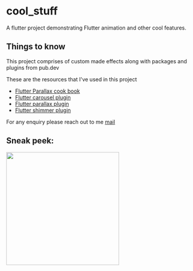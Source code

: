 # cool_stuff
A flutter project demonstrating Flutter animation and other cool features.

## Things to know

This project comprises of custom made effects along with packages and plugins from pub.dev

These are the resources that I've used in this project

- [Flutter Parallax cook book](https://docs.flutter.dev/cookbook)
- [Flutter carousel plugin](https://pub.dev/packages/carousel_slider)
- [Flutter parallax plugin](https://pub.dev/packages/parallax)
- [Flutter shimmer plugin](https://pub.dev/packages/shimmer)

For any enquiry please reach out to me
[mail](lite1bishal@gmail.com)

## Sneak peek:
<img src="images/parallax.png" width="300">
